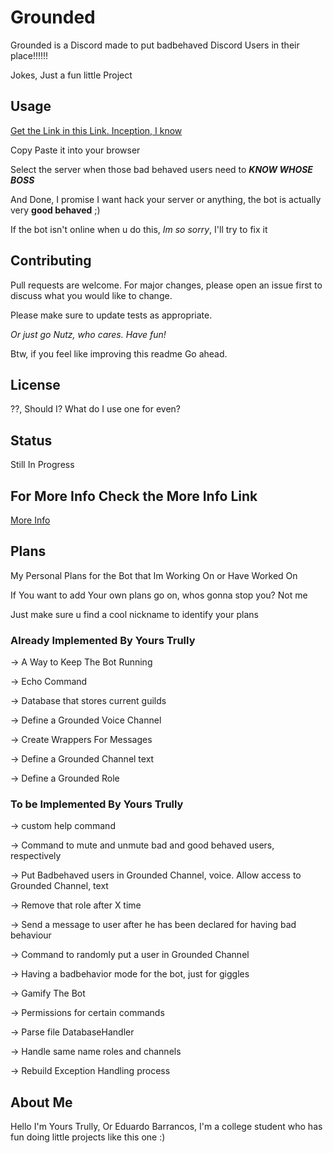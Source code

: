 # Grounded

Grounded is a Discord made to put badbehaved Discord Users in their place!!!!!!

Jokes, Just a fun little Project

## Usage

[Get the Link in this Link. Inception, I know](bot_info.json)

Copy Paste it into your browser

Select the server when  those bad behaved users need to ***KNOW WHOSE BOSS***

And Done, I promise I want hack your server or anything, the bot is actually very **good behaved** ;)

If the bot isn't online when u do this, *Im so sorry*, I'll try to fix it

## Contributing

Pull requests are welcome. For major changes, please open an issue first to discuss what you would like to change.

Please make sure to update tests as appropriate.

*Or just go Nutz, who cares. Have fun!*

Btw, if you feel like improving this readme Go ahead.

## License

??, Should I? What do I use one for even?

## Status

Still In Progress

## For More Info Check the More Info Link

[More Info](bot_info.json)

## Plans

My Personal Plans for the Bot that Im Working On or Have Worked On

If You want to add Your own plans go on, whos gonna stop you? Not me

Just make sure u find a cool nickname to identify your plans

### Already Implemented By Yours Trully

-> A Way to Keep The Bot Running

-> Echo Command

-> Database that stores current guilds

-> Define a Grounded Voice Channel

-> Create Wrappers For Messages

-> Define a Grounded Channel text

-> Define a Grounded Role

### To be Implemented By Yours Trully

-> custom help command

-> Command to mute and unmute bad and good behaved users, respectively

-> Put Badbehaved users in Grounded Channel, voice. Allow access to Grounded Channel, text

-> Remove that role after X time

-> Send a message to user after he has been declared for having bad behaviour

-> Command to randomly put a user in Grounded Channel

-> Having a badbehavior mode for the bot, just for giggles

-> Gamify The Bot

-> Permissions for certain commands

-> Parse file DatabaseHandler

-> Handle same name roles and channels

-> Rebuild Exception Handling process

## About Me

Hello I'm Yours Trully, Or Eduardo Barrancos, I'm a college student who has fun doing little projects like this one :)
